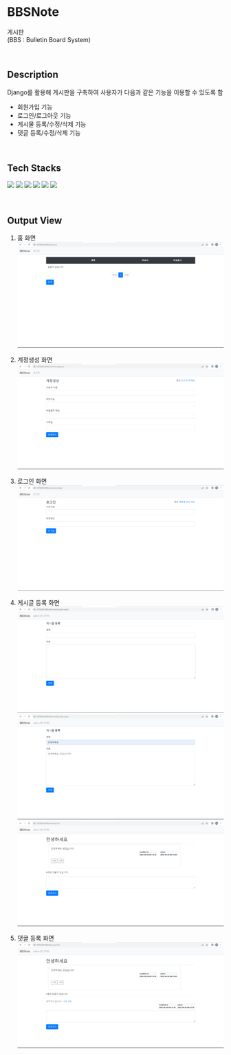 # BBSNote
게시판  
(BBS : Bulletin Board System)

<br>

## Description
Django를 활용해 게시판을 구축하여 사용자가 다음과 같은 기능을 이용할 수 있도록 함 
- 회원가입 기능
- 로그인/로그아웃 기능
- 게시물 등록/수정/삭제 기능
- 댓글 등록/수정/삭제 기능

<br>

## Tech Stacks  
<img src="https://img.shields.io/badge/python-3776AB?style=for-the-badge&logo=python&logoColor=white"> <img src="https://img.shields.io/badge/django-092E20?style=for-the-badge&logo=django&logoColor=white"> <img src="https://img.shields.io/badge/html5-E34F26?style=for-the-badge&logo=html5&logoColor=white"> <img src="https://img.shields.io/badge/css-1572B6?style=for-the-badge&logo=css3&logoColor=white"> <img src="https://img.shields.io/badge/bootstrap-7952B3?style=for-the-badge&logo=bootstrap&logoColor=white"> <img src="https://img.shields.io/badge/jquery-0769AD?style=for-the-badge&logo=jquery&logoColor=white">

<br>

## Output View
1. 홈 화면      
![home](image/home.png)

2. 계정생성 화면
![account](image/account.png)

3. 로그인 화면
![login](image/login.png)

4. 게시글 등록 화면
![post](image/post.png)
![post2](image/post2.png)
![post3](image/post3.png)

5. 댓글 등록 화면
![comment](image/comment.png)